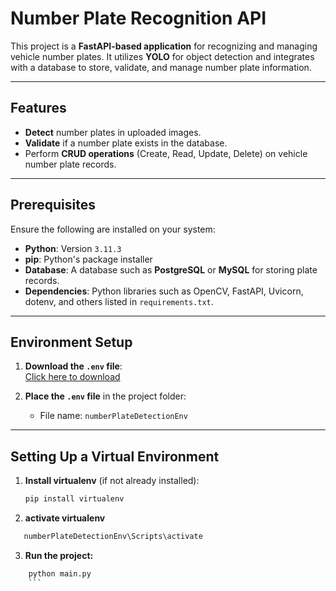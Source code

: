 # Number Plate Recognition API

This project is a **FastAPI-based application** for recognizing and managing vehicle number plates. It utilizes **YOLO** for object detection and integrates with a database to store, validate, and manage number plate information.

---

## Features

- **Detect** number plates in uploaded images.
- **Validate** if a number plate exists in the database.
- Perform **CRUD operations** (Create, Read, Update, Delete) on vehicle number plate records.

---

## Prerequisites

Ensure the following are installed on your system:

- **Python**: Version `3.11.3`
- **pip**: Python's package installer
- **Database**: A database such as **PostgreSQL** or **MySQL** for storing plate records.
- **Dependencies**: Python libraries such as OpenCV, FastAPI, Uvicorn, dotenv, and others listed in `requirements.txt`.

---

## Environment Setup

1. **Download the `.env` file**:  
   [Click here to download](https://drive.google.com/file/d/1Ga7DGgQz8QwqDq5aPoNpdyt7ZT5sfat7/view?usp=sharing)
   
2. **Place the `.env` file** in the project folder:
   - File name: `numberPlateDetectionEnv`

---

## Setting Up a Virtual Environment

1. **Install virtualenv** (if not already installed):  
   ```bash
   pip install virtualenv
   ```
2. **activate  virtualenv**
```bash
   numberPlateDetectionEnv\Scripts\activate
```
3. **Run the project:**
```bash
    python main.py
    ```
